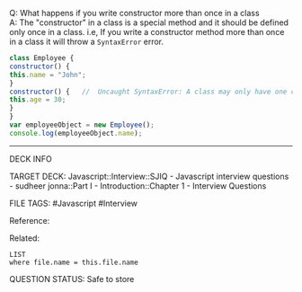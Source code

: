 Q: What happens if you write constructor more than once in a class  
A: The "constructor" in a class is a special method and it should be defined only once in a class. i.e, If you write a constructor method more than once in a class it will throw a `SyntaxError` error.
```javascript
class Employee {
constructor() {
this.name = "John";
}
constructor() {   //  Uncaught SyntaxError: A class may only have one constructor
this.age = 30;
}
}
var employeeObject = new Employee();
console.log(employeeObject.name);
```
<!--ID: 1693596699789-->

---

DECK INFO

TARGET DECK: Javascript::Interview::SJIQ - Javascript interview questions - sudheer jonna::Part I - Introduction::Chapter 1 - Interview Questions

FILE TAGS: #Javascript #Interview

Reference:

Related:

```dataview
LIST
where file.name = this.file.name
```

QUESTION STATUS: Safe to store